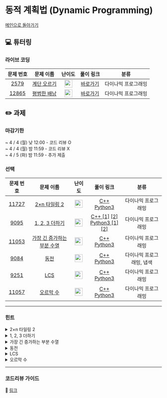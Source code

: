 # 동적 계획법 (Dynamic Programming)

[메인으로 돌아가기](https://github.com/Altu-Bitu-2/Notice)

## 💻 튜터링

### 라이브 코딩

|문제 번호|문제 이름|난이도|풀이 링크|분류|
| :-----: | :-----: | :-----: | :-----: | :-----: |
|<a href="https://www.acmicpc.net/problem/2579" target="_blank">2579</a>|<a href="https://www.acmicpc.net/problem/2579" target="_blank">계단 오르기</a>|<img height="25px" width="25px" src="https://static.solved.ac/tier_small/8.svg"/>|[바로가기](https://github.com/Altu-Bitu-2/Notice/blob/main/03%EC%9B%94%2029%EC%9D%BC%20-%20%EB%8F%99%EC%A0%81%20%EA%B3%84%ED%9A%8D%EB%B2%95/%EB%9D%BC%EC%9D%B4%EB%B8%8C%20%EC%BD%94%EB%94%A9/2579.cpp)|다이나믹 프로그래밍|
|<a href="https://www.acmicpc.net/problem/12865" target="_blank">12865</a>|<a href="https://www.acmicpc.net/problem/12865" target="_blank">평범한 배낭</a>|<img height="25px" width="25px" src="https://static.solved.ac/tier_small/11.svg"/>|[바로가기](https://github.com/Altu-Bitu-2/Notice/blob/main/03%EC%9B%94%2029%EC%9D%BC%20-%20%EB%8F%99%EC%A0%81%20%EA%B3%84%ED%9A%8D%EB%B2%95/%EB%9D%BC%EC%9D%B4%EB%B8%8C%20%EC%BD%94%EB%94%A9/12865.cpp)|다이나믹 프로그래밍|


## ✏️ 과제
### 마감기한
~ 4 / 4 (월) 낮 12:00 - 코드 리뷰 O </br>
~ 4 / 4 (월) 밤 11:59 - 코드 리뷰 X </br>
~ 4 / 5 (화) 밤 11:59 - 추가 제출 </br>


### 선택

|문제 번호|문제 이름|난이도|풀이 링크|분류|
| :-----: | :-----: | :-----: | :-----: | :-----: |
|<a href="https://www.acmicpc.net/problem/11727" target="_blank">11727</a>|<a href="https://www.acmicpc.net/problem/11727" target="_blank">2×n 타일링 2</a>|<img height="25px" width="25px" src="https://static.solved.ac/tier_small/8.svg"/>|[C++](https://github.com/Altu-Bitu-2/Notice/blob/main/03%EC%9B%94%2029%EC%9D%BC%20-%20%EB%8F%99%EC%A0%81%20%EA%B3%84%ED%9A%8D%EB%B2%95/%EA%B3%BC%EC%A0%9C/11727.cpp)<br/>[Python3](https://github.com/Altu-Bitu-2/Notice/blob/main/03%EC%9B%94%2029%EC%9D%BC%20-%20%EB%8F%99%EC%A0%81%20%EA%B3%84%ED%9A%8D%EB%B2%95/%EA%B3%BC%EC%A0%9C/11727.py)|다이나믹 프로그래밍|
|<a href="https://www.acmicpc.net/problem/9095" target="_blank">9095</a>|<a href="https://www.acmicpc.net/problem/9095" target="_blank">1, 2, 3 더하기</a>|<img height="25px" width="25px" src="https://static.solved.ac/tier_small/8.svg"/>|[C++ [1]](https://github.com/Altu-Bitu-2/Notice/blob/main/03%EC%9B%94%2029%EC%9D%BC%20-%20%EB%8F%99%EC%A0%81%20%EA%B3%84%ED%9A%8D%EB%B2%95/%EA%B3%BC%EC%A0%9C/9095_v1.cpp) [[2]](https://github.com/Altu-Bitu-2/Notice/blob/main/03%EC%9B%94%2029%EC%9D%BC%20-%20%EB%8F%99%EC%A0%81%20%EA%B3%84%ED%9A%8D%EB%B2%95/%EA%B3%BC%EC%A0%9C/9095_v2.cpp)<br/>[Python3 [1]](https://github.com/Altu-Bitu-2/Notice/blob/main/03%EC%9B%94%2029%EC%9D%BC%20-%20%EB%8F%99%EC%A0%81%20%EA%B3%84%ED%9A%8D%EB%B2%95/%EA%B3%BC%EC%A0%9C/9095_v1.py) [[2]](https://github.com/Altu-Bitu-2/Notice/blob/main/03%EC%9B%94%2029%EC%9D%BC%20-%20%EB%8F%99%EC%A0%81%20%EA%B3%84%ED%9A%8D%EB%B2%95/%EA%B3%BC%EC%A0%9C/9095_v2.py)|다이나믹 프로그래밍|
|<a href="https://www.acmicpc.net/problem/11053" target="_blank">11053</a>|<a href="https://www.acmicpc.net/problem/11053" target="_blank">가장 긴 증가하는 부분 수열</a>|<img height="25px" width="25px" src="https://static.solved.ac/tier_small/9.svg"/>|[C++](https://github.com/Altu-Bitu-2/Notice/blob/main/03%EC%9B%94%2029%EC%9D%BC%20-%20%EB%8F%99%EC%A0%81%20%EA%B3%84%ED%9A%8D%EB%B2%95/%EA%B3%BC%EC%A0%9C/11053.cpp)<br/>[Python3](https://github.com/Altu-Bitu-2/Notice/blob/main/03%EC%9B%94%2029%EC%9D%BC%20-%20%EB%8F%99%EC%A0%81%20%EA%B3%84%ED%9A%8D%EB%B2%95/%EA%B3%BC%EC%A0%9C/11053.py)|다이나믹 프로그래밍|
|<a href="https://www.acmicpc.net/problem/9084" target="_blank">9084</a>|<a href="https://www.acmicpc.net/problem/9084" target="_blank">동전</a>|<img height="25px" width="25px" src="https://static.solved.ac/tier_small/11.svg"/>|[C++](https://github.com/Altu-Bitu-2/Notice/blob/main/03%EC%9B%94%2029%EC%9D%BC%20-%20%EB%8F%99%EC%A0%81%20%EA%B3%84%ED%9A%8D%EB%B2%95/%EA%B3%BC%EC%A0%9C/9084.cpp)<br/>[Python3](https://github.com/Altu-Bitu-2/Notice/blob/main/03%EC%9B%94%2029%EC%9D%BC%20-%20%EB%8F%99%EC%A0%81%20%EA%B3%84%ED%9A%8D%EB%B2%95/%EA%B3%BC%EC%A0%9C/9084.py)|다이나믹 프로그래밍, 냅색|
|<a href="https://www.acmicpc.net/problem/9251" target="_blank">9251</a>|<a href="https://www.acmicpc.net/problem/9251" target="_blank">LCS</a>|<img height="25px" width="25px" src="https://static.solved.ac/tier_small/11.svg"/>|[C++](https://github.com/Altu-Bitu-2/Notice/blob/main/03%EC%9B%94%2029%EC%9D%BC%20-%20%EB%8F%99%EC%A0%81%20%EA%B3%84%ED%9A%8D%EB%B2%95/%EA%B3%BC%EC%A0%9C/9251.cpp)<br/>[Python3](https://github.com/Altu-Bitu-2/Notice/blob/main/03%EC%9B%94%2029%EC%9D%BC%20-%20%EB%8F%99%EC%A0%81%20%EA%B3%84%ED%9A%8D%EB%B2%95/%EA%B3%BC%EC%A0%9C/9251.py)|다이나믹 프로그래밍|
|<a href="https://www.acmicpc.net/problem/11057" target="_blank">11057</a>|<a href="https://www.acmicpc.net/problem/11057" target="_blank">오르막 수</a>|<img height="25px" width="25px" src="https://static.solved.ac/tier_small/10.svg"/>|[C++](https://github.com/Altu-Bitu-2/Notice/blob/main/03%EC%9B%94%2029%EC%9D%BC%20-%20%EB%8F%99%EC%A0%81%20%EA%B3%84%ED%9A%8D%EB%B2%95/%EA%B3%BC%EC%A0%9C/11057.cpp)<br/>[Python3](https://github.com/Altu-Bitu-2/Notice/blob/main/03%EC%9B%94%2029%EC%9D%BC%20-%20%EB%8F%99%EC%A0%81%20%EA%B3%84%ED%9A%8D%EB%B2%95/%EA%B3%BC%EC%A0%9C/11057.py)|다이나믹 프로그래밍|


---

### 힌트

<details>
<summary>2×n 타일링 2</summary>
<div markdown="1">
&nbsp;&nbsp;&nbsp;&nbsp;각 너비마다 배치할 수 있는 경우의 수를 저장해 볼까요? 그 전의 타일에서 특정 타일을 이어 붙인다 생각하면 좋을 것 같아요. 이때, 중복으로 경우를 세지 않도록 주의해야겠어요!
</div>
</details>

<details>
<summary>1, 2, 3 더하기</summary>
<div markdown="1">
&nbsp;&nbsp;&nbsp;&nbsp;수를 1, 2, 3의 합으로 나타낸 다는 건, 이미 1, 2, 3의 합으로 이루어진 수에서 각각 1과 2와 3을 더해서 나타낸다고 생각해도 좋겠어요!
</div>
</details>

<details>
<summary>가장 긴 증가하는 부분 수열</summary>
<div markdown="1">
&nbsp;&nbsp;&nbsp;&nbsp;각 수마다 가장 긴 증가하는 부분수열을 저장하며 풀면 될 것 같아요. 어렵다면 깃허브에 올라간 강의자료 피피티를 참고해볼까요! 정확히 같은 문제가 소개되어 있어요.
</div>
</details>

<details>
<summary>동전</summary>
<div markdown="1">
&nbsp;&nbsp;&nbsp;&nbsp;일단 동전의 종류가 주어지는 것이니, 사용 개수에는 제한이 없네요! 동전을 만들 수 없는 경우도 생긴다는 걸 주의해야겠어요.
</div>
</details>

<details>
<summary>LCS</summary>
<div markdown="1">
&nbsp;&nbsp;&nbsp;&nbsp; LCS에 대한 설명은 강의자료 피피티를 참고해볼까요! 표를 먼저 채우고, 구현하면 좋을 것 같아요.
</div>
</details>

<details>
<summary>오르막 수</summary>
<div markdown="1">
&nbsp;&nbsp;&nbsp;&nbsp;오르막 수의 일의 자리에 집중해 볼까요. 길이가 N인 오르막 수를 한 번에 만드는 것이 아니라 그 전의 연산을 저장하며 사용해보면 어떨까요?
</div>
</details>

---

### 코드리뷰 가이드

🔗 [링크](https://diamond-drum-0d1.notion.site/04-04-ffd000c453e343cbaa420a46b6c40ac7)
